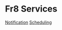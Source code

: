 Fr8 Services
================

[Notification](/Docs/ForDevelopers/Services/Notification.md)
[Scheduling](/Docs/ForDevelopers/Services/Scheduling.md)
